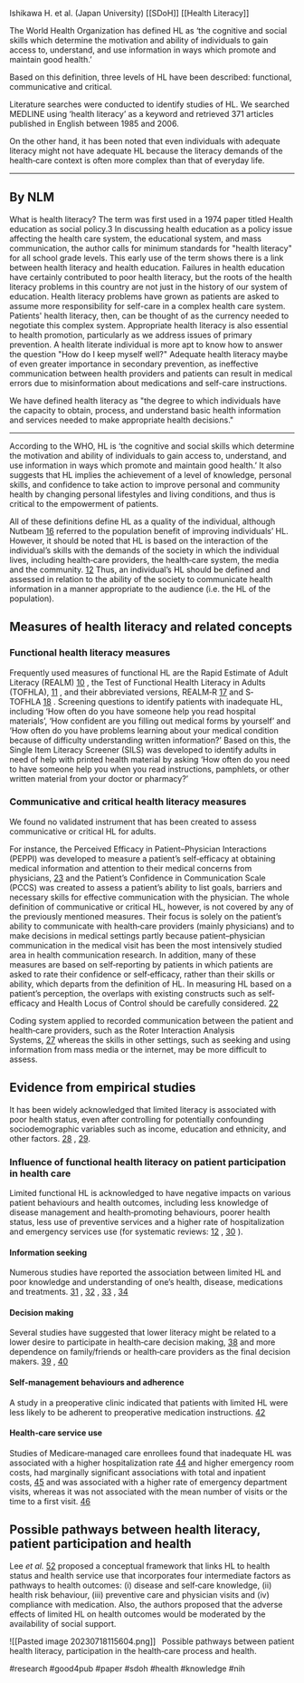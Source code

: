 Ishikawa H. et al. (Japan University)
[[SDoH]] [[Health Literacy]]


The World Health Organization has defined HL as ‘the cognitive and social skills which determine the motivation and ability of individuals to gain access to, understand, and use information in ways which promote and maintain good health.’

Based on this definition, three levels of HL have been described: functional, communicative and critical.

Literature searches were conducted to identify studies of HL. We searched MEDLINE using ‘health literacy’ as a keyword and retrieved 371 articles published in English between 1985 and 2006. 

On the other hand, it has been noted that even individuals with adequate literacy might not have adequate HL because the literacy demands of the health‐care context is often more complex than that of everyday life. [](https://www.ncbi.nlm.nih.gov/pmc/articles/PMC5060442/#b12)

---
## By NLM
What is health literacy?  The term was first used in a 1974 paper titled Health education as social policy.3 In discussing health education as a policy issue affecting the health care system, the educational system, and mass communication, the author calls for minimum standards for "health literacy" for all school grade levels. This early use of the term shows there is a link between health literacy and health education. Failures in health education have certainly contributed to poor health literacy, but the roots of the health literacy problems in this country are not just in the history of our system of education.  Health literacy problems have grown as patients are asked to assume more responsibility for self-care in a complex health care system.  Patients' health literacy, then, can be thought of as the currency needed to negotiate this complex system. Appropriate health literacy is also essential to health promotion, particularly as we address issues of primary prevention.  A health literate individual is more apt to know how to answer the question "How do I keep myself well?"  Adequate health literacy maybe of even greater importance in secondary prevention, as ineffective communication between health providers and patients can result in medical errors due to misinformation about medications and self-care instructions.

We have defined health literacy as "the degree to which individuals have the capacity to obtain, process, and understand basic health information and services needed to make appropriate health decisions."

--- 

According to the WHO, HL is ‘the cognitive and social skills which determine the motivation and ability of individuals to gain access to, understand, and use information in ways which promote and maintain good health.’ It also suggests that HL implies the achievement of a level of knowledge, personal skills, and confidence to take action to improve personal and community health by changing personal lifestyles and living conditions, and thus is critical to the empowerment of patients.

All of these definitions define HL as a quality of the individual, although Nutbeam [16](https://www.ncbi.nlm.nih.gov/pmc/articles/PMC5060442/#b16) referred to the population benefit of improving individuals’ HL. However, it should be noted that HL is based on the interaction of the individual’s skills with the demands of the society in which the individual lives, including health‐care providers, the health‐care system, the media and the community. [12](https://www.ncbi.nlm.nih.gov/pmc/articles/PMC5060442/#b12) Thus, an individual’s HL should be defined and assessed in relation to the ability of the society to communicate health information in a manner appropriate to the audience (i.e. the HL of the population).


## Measures of health literacy and related concepts

### Functional health literacy measures
Frequently used measures of functional HL are the Rapid Estimate of Adult Literacy (REALM) [10](https://www.ncbi.nlm.nih.gov/pmc/articles/PMC5060442/#b10) , the Test of Functional Health Literacy in Adults (TOFHLA), [11](https://www.ncbi.nlm.nih.gov/pmc/articles/PMC5060442/#b11) , and their abbreviated versions, REALM‐R [17](https://www.ncbi.nlm.nih.gov/pmc/articles/PMC5060442/#b17) and S‐TOFHLA [18](https://www.ncbi.nlm.nih.gov/pmc/articles/PMC5060442/#b18) .
Screening questions to identify patients with inadequate HL, including ‘How often do you have someone help you read hospital materials’, ‘How confident are you filling out medical forms by yourself’ and ‘How often do you have problems learning about your medical condition because of difficulty understanding written information?’ Based on this, the Single Item Literacy Screener (SILS) was developed to identify adults in need of help with printed health material by asking ‘How often do you need to have someone help you when you read instructions, pamphlets, or other written material from your doctor or pharmacy?’ [](https://www.ncbi.nlm.nih.gov/pmc/articles/PMC5060442/#b20)

### Communicative and critical health literacy measures
We found no validated instrument that has been created to assess communicative or critical HL for adults. 

For instance, the Perceived Efficacy in Patient–Physician Interactions (PEPPI) was developed to measure a patient’s self‐efficacy at obtaining medical information and attention to their medical concerns from physicians, [23](https://www.ncbi.nlm.nih.gov/pmc/articles/PMC5060442/#b23) and the Patient’s Confidence in Communication Scale (PCCS) was created to assess a patient’s ability to list goals, barriers and necessary skills for effective communication with the physician. The whole definition of communicative or critical HL, however, is not covered by any of the previously mentioned measures. Their focus is solely on the patient’s ability to communicate with health‐care providers (mainly physicians) and to make decisions in medical settings partly because patient–physician communication in the medical visit has been the most intensively studied area in health communication research. In addition, many of these measures are based on self‐reporting by patients in which patients are asked to rate their confidence or self‐efficacy, rather than their skills or ability, which departs from the definition of HL. In measuring HL based on a patient’s perception, the overlaps with existing constructs such as self‐efficacy and Health Locus of Control should be carefully considered. [22](https://www.ncbi.nlm.nih.gov/pmc/articles/PMC5060442/#b22)

Coding system applied to recorded communication between the patient and health‐care providers, such as the Roter Interaction Analysis Systems, [27](https://www.ncbi.nlm.nih.gov/pmc/articles/PMC5060442/#b27) whereas the skills in other settings, such as seeking and using information from mass media or the internet, may be more difficult to assess.

## Evidence from empirical studies
It has been widely acknowledged that limited literacy is associated with poor health status, even after controlling for potentially confounding sociodemographic variables such as income, education and ethnicity, and other factors. [28](https://www.ncbi.nlm.nih.gov/pmc/articles/PMC5060442/#b28) , [29](https://www.ncbi.nlm.nih.gov/pmc/articles/PMC5060442/#b29).


### Influence of functional health literacy on patient participation in health care
Limited functional HL is acknowledged to have negative impacts on various patient behaviours and health outcomes, including less knowledge of disease management and health‐promoting behaviours, poorer health status, less use of preventive services and a higher rate of hospitalization and emergency services use (for systematic reviews: [12](https://www.ncbi.nlm.nih.gov/pmc/articles/PMC5060442/#b12) , [30](https://www.ncbi.nlm.nih.gov/pmc/articles/PMC5060442/#b30) ).

#### Information seeking 
Numerous studies have reported the association between limited HL and poor knowledge and understanding of one’s health, disease, medications and treatments. [31](https://www.ncbi.nlm.nih.gov/pmc/articles/PMC5060442/#b31) , [32](https://www.ncbi.nlm.nih.gov/pmc/articles/PMC5060442/#b32) , [33](https://www.ncbi.nlm.nih.gov/pmc/articles/PMC5060442/#b33) , [34](https://www.ncbi.nlm.nih.gov/pmc/articles/PMC5060442/#b34)

#### Decision making 
Several studies have suggested that lower literacy might be related to a lower desire to participate in health‐care decision making, [38](https://www.ncbi.nlm.nih.gov/pmc/articles/PMC5060442/#b38) and more dependence on family/friends or health‐care providers as the final decision makers. [39](https://www.ncbi.nlm.nih.gov/pmc/articles/PMC5060442/#b39) , [40](https://www.ncbi.nlm.nih.gov/pmc/articles/PMC5060442/#b40)

#### Self‐management behaviours and adherence 
A study in a preoperative clinic indicated that patients with limited HL were less likely to be adherent to preoperative medication instructions. [42](https://www.ncbi.nlm.nih.gov/pmc/articles/PMC5060442/#b42)

#### Health‐care service use 
Studies of Medicare‐managed care enrollees found that inadequate HL was associated with a higher hospitalization rate [44](https://www.ncbi.nlm.nih.gov/pmc/articles/PMC5060442/#b44) and higher emergency room costs, had marginally significant associations with total and inpatient costs, [45](https://www.ncbi.nlm.nih.gov/pmc/articles/PMC5060442/#b45) and was associated with a higher rate of emergency department visits, whereas it was not associated with the mean number of visits or the time to a first visit. [46](https://www.ncbi.nlm.nih.gov/pmc/articles/PMC5060442/#b46)

## Possible pathways between health literacy, patient participation and health
Lee _et al._ [52](https://www.ncbi.nlm.nih.gov/pmc/articles/PMC5060442/#b52) proposed a conceptual framework that links HL to health status and health service use that incorporates four intermediate factors as pathways to health outcomes: (i) disease and self‐care knowledge, (ii) health risk behaviour, (iii) preventive care and physician visits and (iv) compliance with medication. Also, the authors proposed that the adverse effects of limited HL on health outcomes would be moderated by the availability of social support.

![[Pasted image 20230718115604.png]]
 Possible pathways between patient health literacy, participation in the health‐care process and health.

#research #good4pub #paper #sdoh #health #knowledge #nih 
